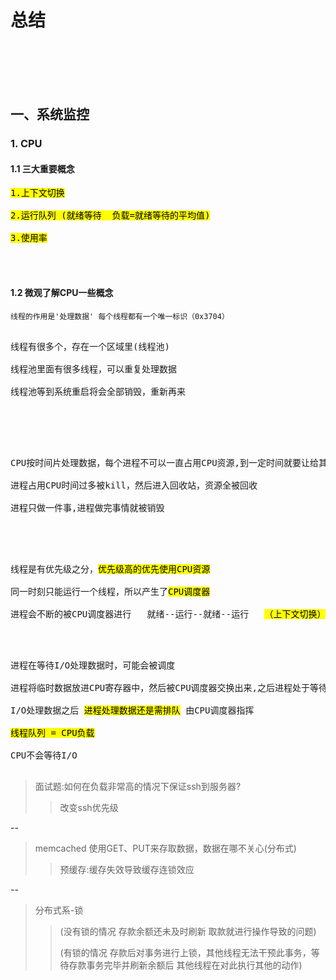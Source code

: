 # 总结


<br>
</br>
<br>
</br>


## 一、系统监控

### 1. CPU

#### 1.1 三大重要概念

<pre>
<mark>1.上下文切换</mark>

<mark>2.运行队列 (就绪等待  负载=就绪等待的平均值)</mark>

<mark>3.使用率</mark> 
</pre>

<br>
</br>

#### 1.2 微观了解CPU一些概念  
  
``线程的作用是'处理数据' 每个线程都有一个唯一标识（0x3704）``

<pre> 
线程有很多个，存在一个区域里(线程池)

线程池里面有很多线程，可以重复处理数据

线程池等到系统重启将会全部销毁，重新再来
 </pre>
 
<br>
</br>
 
 
 <pre>

CPU按时间片处理数据，每个进程不可以一直占用CPU资源,到一定时间就要让给其他进程

进程占用CPU时间过多被kill，然后进入回收站，资源全被回收

进程只做一件事,进程做完事情就被销毁
</pre>
 
 
 <br>
</br>
 
 
 
<pre> 
线程是有优先级之分，<mark>优先级高的优先使用CPU资源</mark>

同一时刻只能运行一个线程，所以产生了<mark>CPU调度器</mark>

进程会不断的被CPU调度器进行   就绪--运行--就绪--运行   <mark>（上下文切换）</mark>
</pre>

<br>
</br>

<pre>
进程在等待I/O处理数据时，可能会被调度 

进程将临时数据放进CPU寄存器中，然后被CPU调度器交换出来,之后进程处于等待状态

I/O处理数据之后 <mark>进程处理数据还是需排队</mark> 由CPU调度器指挥

<mark>线程队列 = CPU负载</mark>
    
CPU不会等待I/O
  </pre>  


> 面试题:如何在负载非常高的情况下保证ssh到服务器? 
>> 改变ssh优先级
    

--
> memcached 使用GET、PUT来存取数据，数据在哪不关心(分布式)
>> 预缓存:缓存失效导致缓存连锁效应
     
--
> 分布式系-锁
>>(没有锁的情况 存款余额还未及时刷新 取款就进行操作导致的问题)
>>
>>(有锁的情况   存款后对事务进行上锁，其他线程无法干预此事务，等待存款事务完毕并刷新余额后 其他线程在对此执行其他的动作)

 

